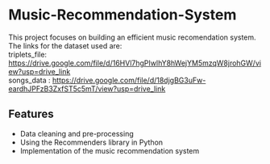 # Music-Recommendation-System

This project focuses on building an efficient music recomendation system. The links for the dataset used are:<br/>
triplets_file: https://drive.google.com/file/d/16HVl7hgPIwlhY8hWejYM5mzqW8jrohGW/view?usp=drive_link <br/>
songs_data : https://drive.google.com/file/d/18djgBG3uFw-eardhJPFzB3ZxfST5c5mT/view?usp=drive_link

## Features
- Data cleaning and pre-processing
- Using the Recommenders library in Python
- Implementation of the music recommendation system
